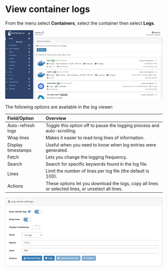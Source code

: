 # View container logs

From the menu select **Containers**, select the container then select **Logs**.

![](../../../.gitbook/assets/2.9-containers-logs-1.gif)

The following options are available in the log viewer:

| Field/Option | Overview |
| :--- | :--- |
| Auto-refresh logs | Toggle this option off to pause the logging process and auto-scrolling. |
| Wrap lines | Makes it easier to read long lines of information. |
| Display timestamps | Useful when you need to know when log entries were generated. |
| Fetch | Lets you change the logging frequency. |
| Search | Search for specific keywords found in the log file. |
| Lines | Limit the number of lines per log file \(the default is 100\). |
| Actions | These options let you download the logs, copy all lines or selected lines, or unselect all lines. |

![](../../../.gitbook/assets/containers-logs-2.png)

